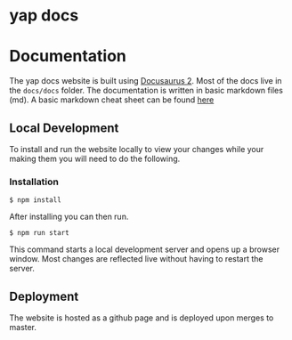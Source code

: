 # yap docs


# Documentation

The yap docs website is built using [Docusaurus 2](https://docusaurus.io/). Most of the docs live in the `docs/docs` folder.
The documentation is written in basic markdown files (md). A basic markdown cheat sheet can be found [here](https://www.markdownguide.org/cheat-sheet/)

## Local Development

To install and run the website locally to view your changes while your making them you will need to do the following.

### Installation

```
$ npm install
```

After installing you can then run.

```
$ npm run start
```

This command starts a local development server and opens up a browser window. Most changes are reflected live without having to restart the server.

## Deployment

The website is hosted as a github page and is deployed upon merges to master.

